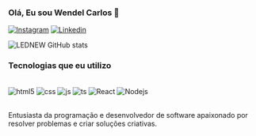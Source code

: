 
### Olá, Eu sou Wendel Carlos 🚀

[![Instagram](https://img.shields.io/badge/Instagram-E4405F?style=for-the-badge&logo=instagram&logoColor=white)](https://instagram.com/wendel_carlos87?igshid=OGQ5ZDc2ODk2ZA==)
[![Linkedin](https://img.shields.io/badge/LinkedIn-0077B5?style=for-the-badge&logo=linkedin&logoColor=white)](https://www.linkedin.com/in/wcdesenvolvedor?lipi=urn%3Ali%3Apage%3Ad_flagship3_profile_view_base_contact_details%3BytFClX%2B3TFWarz4w8mrikg%3D%3D)

![LEDNEW GitHub stats](https://github-readme-stats.vercel.app/api?username=LEDNEWCARLOS&show_icons=true&theme=dracula)

### Tecnologias que eu utilizo

<div style= "display: inline_block"><br/>
<img align="center " alt="html5" src="https://img.shields.io/badge/HTML5-E34F26?style=for-the-badge&logo=html5&logoColor=white" />
<img align="center " alt="css" src="https://img.shields.io/badge/CSS3-1572B6?style=for-the-badge&logo=css3&logoColor=white" />
<img align="center " alt="js" src="https://img.shields.io/badge/JavaScript-F7DF1E?style=for-the-badge&logo=javascript&logoColor=black" />
<img align="center " alt="ts" src="https://img.shields.io/badge/TypeScript-007ACC?style=for-the-badge&logo=typescript&logoColor=white" />
<img align="center " alt="React" src="https://img.shields.io/badge/React-20232A?style=for-the-badge&logo=react&logoColor=61DAFB" />
<img align="center " alt="Nodejs" src="https://img.shields.io/badge/Node.js-43853D?style=for-the-badge&logo=node.js&logoColor=white" />
</div><br/>


Entusiasta da programação e desenvolvedor de software apaixonado por resolver problemas e criar soluções criativas.
